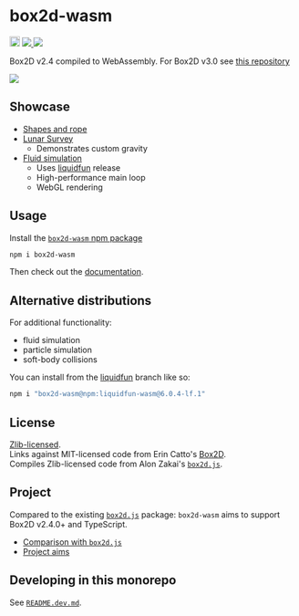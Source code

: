 # box2d-wasm


<p>
    <a href="https://badge.fury.io/js/box2d-wasm"><img src="https://badge.fury.io/js/box2d-wasm.svg" alt="npm version" height="18"></a>
    <a href="LICENSE.zlib.txt">
        <img src="https://img.shields.io/badge/License-Zlib-lightgrey.svg"/>
    </a>
    <a href="https://twitter.com/intent/follow?screen_name=Birchlabs">
        <img src="https://img.shields.io/twitter/follow/Birchlabs.svg?style=social&logo=twitter"/>
    </a>
</p>

Box2D v2.4 compiled to WebAssembly. For Box2D v3.0 see [this repository](https://github.com/Birch-san/box2d3-wasm)

![](https://birchlabs.co.uk/box2d-wasm/webpage-50fps.gif)

## Showcase

- [Shapes and rope](https://birchlabs.co.uk/box2d-wasm/demo/)
- [Lunar Survey](https://birchlabs.co.uk/lunar-survey/)
  - Demonstrates custom gravity
- [Fluid simulation](https://birchlabs.co.uk/liquidfun-wasm/)
  - Uses [liquidfun](https://github.com/Birch-san/box2d-wasm/releases/tag/liquidfun-v6.0.4-lf.1) release
  - High-performance main loop
  - WebGL rendering

## Usage

Install the [`box2d-wasm` npm package](https://www.npmjs.com/package/box2d-wasm)

```bash
npm i box2d-wasm
```

Then check out the [documentation](docs).

## Alternative distributions

For additional functionality:

- fluid simulation
- particle simulation
- soft-body collisions

You can install from the [liquidfun](https://github.com/Birch-san/box2d-wasm/releases/tag/liquidfun-v6.0.4-lf.1) branch like so:

```bash
npm i "box2d-wasm@npm:liquidfun-wasm@6.0.4-lf.1"
```

## License

[Zlib-licensed](LICENSE.zlib.txt).  
Links against MIT-licensed code from Erin Catto's [Box2D](https://github.com/erincatto/box2d).  
Compiles Zlib-licensed code from Alon Zakai's [`box2d.js`](https://github.com/kripken/box2d.js).

## Project

Compared to the existing [`box2d.js`](https://github.com/kripken/box2d.js/) package: `box2d-wasm` aims to support Box2D v2.4.0+ and TypeScript.

- [Comparison with `box2d.js`](README.comparison-with-box2d-js.md)
- [Project aims](README.project-aims.md)

## Developing in this monorepo

See [`README.dev.md`](README.dev.md).
